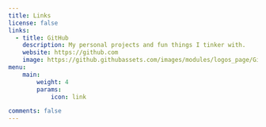 ```yaml
---
title: Links
license: false
links:
  - title: GitHub
    description: My personal projects and fun things I tinker with.
    website: https://github.com
    image: https://github.githubassets.com/images/modules/logos_page/GitHub-Mark.png
menu:
    main: 
        weight: 4
        params:
            icon: link

comments: false
---
```

